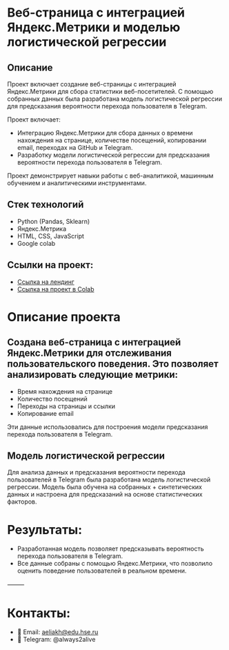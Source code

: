 # Веб-страница с интеграцией Яндекс.Метрики и моделью логистической регрессии

## Описание
Проект включает создание веб-страницы с интеграцией Яндекс.Метрики для сбора статистики веб-посетителей. С помощью собранных данных была разработана модель логистической регрессии для предсказания вероятности перехода пользователя в Telegram.

Проект включает:
- Интеграцию Яндекс.Метрики для сбора данных о времени нахождения на странице, количестве посещений, копировании email, переходах на GitHub и Telegram.
- Разработку модели логистической регрессии для предсказания вероятности перехода пользователя в Telegram.

Проект демонстрирует навыки работы с веб-аналитикой, машинным обучением и аналитическими инструментами.

## Стек технологий
- Python (Pandas, Sklearn)
- Яндекс.Метрика
- HTML, CSS, JavaScript
- Google colab

## Ссылки на проект:
-	[Ссылка на лендинг](https://nmnl256.github.io/FirebasePetProject/)
-	[Ссылка на проект в Colab](https://colab.research.google.com/drive/1G9mkplP7E5DaGSUlPjTBgOQhX-9EJilG?usp=sharing)

# Описание проекта

## Создана веб-страница с интеграцией Яндекс.Метрики для отслеживания пользовательского поведения. Это позволяет анализировать следующие метрики:
-	Время нахождения на странице
-	Количество посещений
-	Переходы на страницы и ссылки
-	Копирование email

Эти данные использовались для построения модели предсказания перехода пользователя в Telegram.

## Модель логистической регрессии

Для анализа данных и предсказания вероятности перехода пользователей в Telegram была разработана модель логистической регрессии. Модель была обучена на собранных + синтетических данных и настроена для предсказаний на основе статистических факторов.

# Результаты:
- Разработанная модель позволяет предсказывать вероятность перехода пользователя в Telegram.
- Все данные собраны с помощью Яндекс.Метрики, что позволило оценить поведение пользователей в реальном времени.

⸻

# Контакты:
-	📧 Email: aeliakh@edu.hse.ru
- 📱 Telegram: @always2alive

